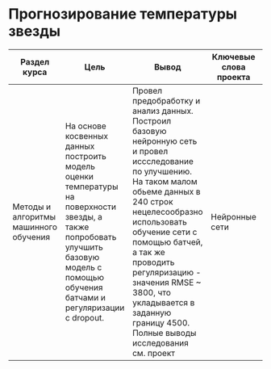 # Прогнозирование температуры звезды

Раздел курса | Цель | Вывод | Ключевые слова проекта | Используемые библиотеки
------------- |---------------- | ----------------| ---------------- | -----------------------
Методы и алгоритмы машинного обучения | На основе косвенных данных построить модель оценки температуры на поверхности звезды, а также попробовать улучшить базовую модель с помощью обучения батчами и регуляризации с dropout. | Провел предобработку и анализ данных. Построил базовую нейронную сеть и провел иссследование по улучшению. На таком малом обьеме данных в 240 строк нецелесообразно использовать обучение сети с помощью батчей, а так же проводить регуляризацию - значения RMSE ~ 3800, что укладывается в заданную границу 4500. Полные выводы исследования см. проект| Нейронные сети  | `Python`, `Pandas`, `Numpy`, `Seaborn`, `Matplotlib`, `Plotly`, `Phik`, `Scikit-learn`, `PyTorch`


